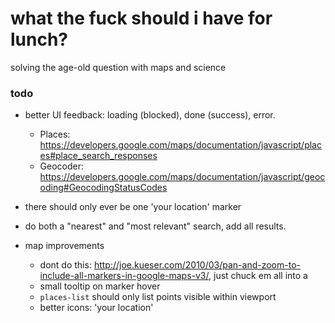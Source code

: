 # what the fuck should i have for lunch?
solving the age-old question with maps and science

### todo
- better UI feedback: loading (blocked), done (success), error.
  - Places: <https://developers.google.com/maps/documentation/javascript/places#place_search_responses>
  - Geocoder: <https://developers.google.com/maps/documentation/javascript/geocoding#GeocodingStatusCodes>
- there should only ever be one 'your location' marker
- do both a "nearest" and "most relevant" search, add all results.

- map improvements
  - dont do this: <http://joe.kueser.com/2010/03/pan-and-zoom-to-include-all-markers-in-google-maps-v3/>, just chuck em all into a 
  - small tooltip on marker hover
  - `places-list` should only list points visible within viewport
  - better icons: 'your location'